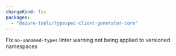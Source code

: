 ```yaml
---
changeKind: fix
packages:
  - "@azure-tools/typespec-client-generator-core"
---
```


Fix `no-unnamed-types` linter warning not being applied to versioned namespaces